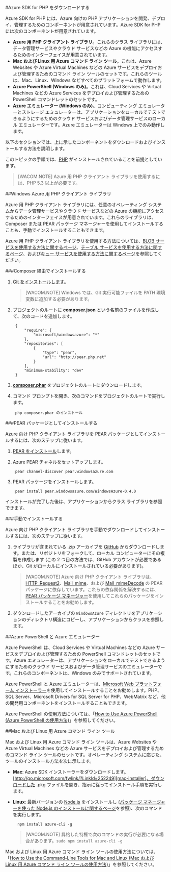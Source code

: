 ﻿<properties 
	pageTitle="Azure SDK for PHP をダウンロードする" 
	description="Azure SDK for PHP をダウンロードおよびインストールする方法について説明します。" 
	documentationCenter="php" 
	services="" 
	authors="tfitzmac" 
	manager="wpickett" 
	editor=""/>

<tags 
	ms.service="multiple" 
	ms.workload="na" 
	ms.tgt_pltfrm="na" 
	ms.devlang="PHP" 
	ms.topic="article" 
	ms.date="2/5/2015" 
	ms.author="tomfitz"/>

#Azure SDK for PHP をダウンロードする

Azure SDK for PHP には、Azure 向けの PHP アプリケーションを開発、デプロイ、管理するためのコンポーネントが用意されています。Azure SDK for PHP には次のコンポーネントが用意されています。

* **Azure 用 PHP クライアント ライブラリ**。これらのクラス ライブラリには、データ管理サービスやクラウド サービスなどの Azure の機能にアクセスするためのインターフェイスが用意されています。  
* **Mac および Linux 用 Azure コマンド ライン ツール**。これは、Azure Websites や Azure Virtual Machines などの Azure サービスをデプロイおよび管理するためのコマンド ライン ツールのセットです。これらのツールは、Mac、Linux、Windows などすべてのプラットフォームで動作します。
* **Azure PowerShell (Windows のみ)**。これは、Cloud Services や Virtual Machines などの Azure Services をデプロイおよび管理するための PowerShell コマンドレットのセットです。
* **Azure エミュレーター (Windows のみ)**。コンピューティング エミュレーターとストレージ エミュレーターは、アプリケーションをローカルでテストできるようにするためのクラウド サービスおよびデータ管理サービスのローカル エミュレーターです。Azure エミュレーターは Windows 上でのみ動作します。

以下のセクションでは、上に示したコンポーネントをダウンロードおよびインストールする方法を説明します。 

このトピックの手順では、[PHP][install-php] がインストールされていることを前提としています。

> [WACOM.NOTE] 
> Azure 用 PHP クライアント ライブラリを使用するには、PHP 5.3 以上が必要です。 

##Windows Azure 用 PHP クライアント ライブラリ

Azure 用 PHP クライアント ライブラリには、任意のオペレーティング システムからデータ管理サービスやクラウド サービスなどの Azure の機能にアクセスするためのインターフェイスが用意されています。これらのライブラリは、Composer または PEAR パッケージ マネージャーを使用してインストールすることも、手動でインストールすることもできます。

Azure 用 PHP クライアント ライブラリを使用する方法については、[BLOB サービスを使用する方法に関するページ][blob-service]、[テーブル サービスを使用する方法に関するページ][table-service]、および[キュー サービスを使用する方法に関するページ][queue-service]を参照してください。

###Composer 経由でインストールする

1. [Git をインストールします][install-git]。 


	> [WACOM.NOTE] 
	> Windows では、Git 実行可能ファイルを PATH 環境変数に追加する必要があります。

2. プロジェクトのルートに **composer.json** という名前のファイルを作成して、次のコードを追加します。

		{
			"require": {
				"microsoft/windowsazure": "*"
			},			
			"repositories": [
				{
					"type": "pear",
					"url": "http://pear.php.net"
				}
			],
			"minimum-stability": "dev"
		}

3. **[composer.phar][composer-phar]** をプロジェクトのルートにダウンロードします。

4. コマンド プロンプトを開き、次のコマンドをプロジェクトのルートで実行します。

		php composer.phar のインストール

###PEAR パッケージとしてインストールする

Azure 向け PHP クライアント ライブラリを PEAR パッケージとしてインストールするには、次のステップに従います。

1. [PEAR をインストール][install-pear]します。
2. Azure PEAR チャネルをセットアップします。

		pear channel-discover pear.windowsazure.com
3. PEAR パッケージをインストールします。

		pear install pear.windowsazure.com/WindowsAzure-0.4.0

インストールが完了した後は、アプリケーションからクラス ライブラリを参照できます。

###手動でインストールする

Azure 向け PHP クライアント ライブラリを手動でダウンロードしてインストールするには、次のステップに従います。

1. ライブラリが含まれている .zip アーカイブを [GitHub][php-sdk-github] からダウンロードします。または、リポジトリをフォークして、ローカル コンピューターにその複製を作成します (この 2 つ目の方法では、GitHub アカウントが必要であるほか、Git がローカルにインストールされている必要があります)。

	> [WACOM.NOTE] 
	> Azure 向け PHP クライアント ライブラリは、[HTTP_Request2](http://pear.php.net/package/HTTP_Request2)、[Mail_mime](http://pear.php.net/package/Mail_mime)、および [Mail_mimeDecode](http://pear.php.net/package/Mail_mimeDecode) の PEAR パッケージに依存しています。これらの依存関係を解決するには、[PEAR パッケージ マネージャー](http://pear.php.net/manual/en/installation.php)を使用してこれらのパッケージをインストールすることをお勧めします。

2. ダウンロードしたアーカイブの `WindowsAzure` ディレクトリをアプリケーションのディレクトリ構造にコピーし、アプリケーションからクラスを参照します。

##Azure PowerShell と Azure エミュレーター

Azure PowerShell は、Cloud Services や Virtual Machines などの Azure サービスをデプロイおよび管理するための PowerShell コマンドレットのセットです。Azure エミュレーターは、アプリケーションをローカルでテストできるようにするためのクラウド サービスおよびデータ管理サービスのエミュレーターです。これらのコンポーネントは、Windows のみでサポートされています。

Azure PowerShell と Azure エミュレーターは、[Microsoft Web プラットフォーム インストーラー][download-wpi]を使用してインストールすることをお勧めします。PHP、SQL Server、Microsoft Drivers for SQL Server for PHP、WebMatrix など、他の開発用コンポーネントをインストールすることもできます。

Azure PowerShell の使用方法については、「[How to Use Azure PowerShell (Azure PowerShell の使用方法)][powershell-tools]」を参照してください。

##Mac および Linux 用 Azure コマンド ライン ツール

Mac および Linux 用 Azure コマンド ライン ツールは、Azure Websites や Azure Virtual Machines などの Azure サービスをデプロイおよび管理するためのコマンド ライン ツールのセットです。オペレーティング システムに応じた、ツールのインストール方法を次に示します。

* **Mac**: Azure SDK インストーラーをダウンロードします。[http://go.microsoft.com/fwlink/?LinkId=252249][mac-installer]。ダウンロードした .pkg ファイルを開き、指示に従ってインストール手順を実行します。

* **Linux**: 最新バージョンの [Node.js][nodejs-org] をインストールし ([パッケージ マネージャーを使った Node.js のインストールに関するページ][install-node-linux]を参照)、次のコマンドを実行します。

		npm install azure-cli -g

	> [WACOM.NOTE] 
	> 昇格した特権で次のコマンドの実行が必要になる場合があります。`sudo npm install azure-cli -g`


Mac および Linux 用 Azure コマンド ライン ツールの使用方法については、「[How to Use the Command-Line Tools for Mac and Linux (Mac および Linux 用 Azure コマンド ライン ツールの使用方法)][crossplat-tools]」を参照してください。

[install-php]: http://www.php.net/manual/en/install.php
[composer-github]: https://github.com/composer/composer
[composer-phar]: http://getcomposer.org/composer.phar
[pear-net]: http://pear.php.net/
[http-request2-package]: http://pear.php.net/package/HTTP_Request2
[mail-mimedecode-package]: http://pear.php.net/package/Mail_mimeDecode
[mail-mime-package]: http://pear.php.net/package/Mail_mime
[install-pear]: http://pear.php.net/manual/en/installation.getting.php
[nodejs-org]: http://nodejs.org/
[install-node-linux]: https://github.com/joyent/node/wiki/Installing-Node.js-via-package-manager
[download-wpi]: http://go.microsoft.com/fwlink/?LinkId=253447
[mac-installer]: http://go.microsoft.com/fwlink/?LinkId=252249
[blob-service]: http://go.microsoft.com/fwlink/?LinkId=252714
[table-service]: http://go.microsoft.com/fwlink/?LinkId=252715
[queue-service]: http://go.microsoft.com/fwlink/?LinkId=252716
[crossplat-tools]: http://go.microsoft.com/fwlink/?LinkId=252717
[powershell-tools]: http://go.microsoft.com/fwlink/?LinkId=252718
[php-sdk-github]: http://go.microsoft.com/fwlink/?LinkId=252719
[install-git]: http://git-scm.com/book/en/Getting-Started-Installing-Git

<!--HONumber=46--> 

